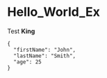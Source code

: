 # Hello_World_Ex
Test
**King**
```
{
  "firstName": "John",
  "lastName": "Smith",
  "age": 25
}
```
